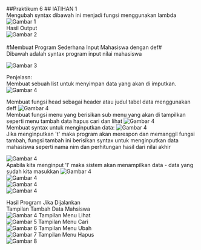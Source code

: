 
##Praktikum 6 ##
lATIHAN 1<br>
Mengubah syntax dibawah ini menjadi fungsi menggunakan lambda<br>
![Gambar 1](/def/lat1.png)<br>
Hasil Output<br>
![Gambar 2](/def/lat1.2.png)<br>
<br>
#Membuat Program Sederhana Input Mahasiswa dengan def#
<br>
Dibawah adalah syntax program input nilai mahasiswa<br>

![Gambar 3](/def/code.png)
<br>

Penjelasn:<br>
Membuat sebuah list untuk menyimpan data yang akan di imputkan. 
![Gambar 4](/def/list.png)<br>

Membuat fungsi head sebagai header atau judul tabel data menggunakan deff
![Gambar 4](/def/head.png)<br>
Membuat fungsi menu yang berisikan sub menu yang akan di tampilkan seperti menu tambah data hapus cari dan lihat 
![Gambar 4](/def/menu.png)<br>
Membuat syntax untuk menginputkan data:
![Gambar 4](/def/menu_tambah.png)<br>
Jika menginputkan 't' maka program akan merespon dan memanggil fungsi tambah, fungsi tambah ini berisikan syntax untuk menginputkan data mahasiswa seperti nama nim dan perhitungan hasil dari nilai akhir

![Gambar 4](/def/menu_lihat.png)<br>
Apabila kita menginput 'l' maka sistem akan menampilkan data - data yang sudah kita masukkan
![Gambar 4](/def/menu_cari.png)<br>
![Gambar 4](/def/menu_ubah.png)<br>
![Gambar 4](/def/menu_hapus.png)<br>
![Gambar 4](/def/menu_keluar.png)<br>

Hasil Program Jika Dijalankan<br>
Tampilan Tambah Data Mahsiswa<br>
![Gambar 4](/def/tambah.png)
Tampilan Menu Lihat<br>
![Gambar 5](/def/lihat.png)
Tampilan Menu Cari<br>
![Gambar 6](/def/cari.png)
Tampilan Menu Ubah<br>
![Gambar 7](/def/ubah.png)
Tampilan Menu Hapus<br>
![Gambar 8](/def/hapus.png)



